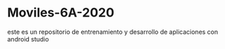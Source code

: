 # Moviles-6A-2020
este es un repositorio de entrenamiento y desarrollo de aplicaciones con android studio

